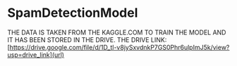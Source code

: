 # SpamDetectionModel


THE DATA IS TAKEN FROM THE KAGGLE.COM TO TRAIN THE MODEL AND IT HAS BEEN STORED IN THE DRIVE.
THE DRIVE LINK: [https://drive.google.com/file/d/1D_tl-v8jySxvdnkP7GS0Phr6ulpImJ5k/view?usp=drive_link](url)
